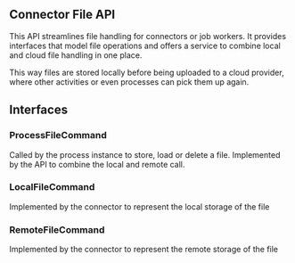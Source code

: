 ## Connector File API

This API streamlines file handling for connectors or job workers. It provides interfaces that model file operations
and offers a service to combine local and cloud file handling in one place. 

This way files are stored locally before being uploaded to a cloud provider, where other activities or even processes
can pick them up again.

## Interfaces

### ProcessFileCommand

Called by the process instance to store, load or delete a file. Implemented by the API to combine the local and remote call.

### LocalFileCommand

Implemented by the connector to represent the local storage of the file

### RemoteFileCommand

Implemented by the connector to represent the remote storage of the file